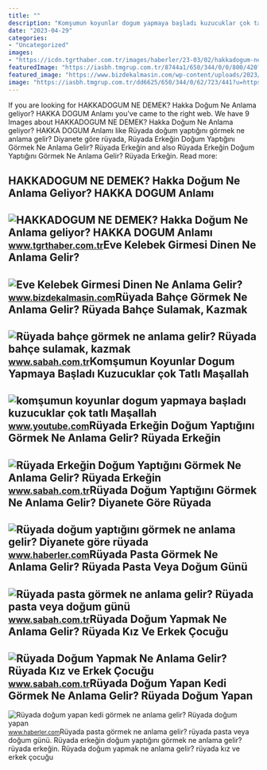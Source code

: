 ```yaml
---
title: ""
description: "Komşumun koyunlar dogum yapmaya başladı kuzucuklar çok tatlı maşallah"
date: "2023-04-29"
categories:
- "Uncategorized"
images:
- "https://icdn.tgrthaber.com.tr/images/haberler/23-03/02/hakkadogum-ne-demek_-hakka-dogum-ne-anlama-geliyor_-hakka-dogum-anlami-1677738020.jpg"
featuredImage: "https://iasbh.tmgrup.com.tr/8744a1/650/344/0/0/800/420?u=https://isbh.tmgrup.com.tr/sbh/2019/10/20/ruyada-pasta-gormek-ne-anlama-gelir-ruyada-pasta-veya-dogum-gunu-pastasi-gormek-1571581605256.jpg"
featured_image: "https://www.bizdekalmasin.com/wp-content/uploads/2023/03/Eve-Kelebek-Girmesi-Dinen-Ne-Anlama-Gelir-scaled.jpg"
image: "https://iasbh.tmgrup.com.tr/dd6625/650/344/0/62/723/441?u=https://isbh.tmgrup.com.tr/sbh/2022/06/27/ruyada-erkegin-dogum-yaptigini-gormek-ne-anlama-gelir-ruyada-erkegin-dogum-yapmasinin-anlami-1656315167819.jpg"
---
```


If you are looking for HAKKADOGUM NE DEMEK? Hakka Doğum Ne Anlama geliyor? HAKKA DOGUM Anlamı you've came to the right web. We have 9 Images about HAKKADOGUM NE DEMEK? Hakka Doğum Ne Anlama geliyor? HAKKA DOGUM Anlamı like Rüyada doğum yaptığını görmek ne anlama gelir? Diyanete göre rüyada, Rüyada Erkeğin Doğum Yaptığını Görmek Ne Anlama Gelir? Rüyada Erkeğin and also Rüyada Erkeğin Doğum Yaptığını Görmek Ne Anlama Gelir? Rüyada Erkeğin. Read more:

HAKKADOGUM NE DEMEK? Hakka Doğum Ne Anlama Geliyor? HAKKA DOGUM Anlamı
----------------------------------------------------------------------

 ![HAKKADOGUM NE DEMEK? Hakka Doğum Ne Anlama geliyor? HAKKA DOGUM Anlamı](https://icdn.tgrthaber.com.tr/images/haberler/23-03/02/hakkadogum-ne-demek_-hakka-dogum-ne-anlama-geliyor_-hakka-dogum-anlami-1677738020.jpg) <small>www.tgrthaber.com.tr</small>Eve Kelebek Girmesi Dinen Ne Anlama Gelir?
------------------------------------------

 ![Eve Kelebek Girmesi Dinen Ne Anlama Gelir?](https://www.bizdekalmasin.com/wp-content/uploads/2023/03/Eve-Kelebek-Girmesi-Dinen-Ne-Anlama-Gelir-scaled.jpg) <small>www.bizdekalmasin.com</small>Rüyada Bahçe Görmek Ne Anlama Gelir? Rüyada Bahçe Sulamak, Kazmak
-----------------------------------------------------------------

 ![Rüyada bahçe görmek ne anlama gelir? Rüyada bahçe sulamak, kazmak](https://iasbh.tmgrup.com.tr/1d629f/752/395/0/59/720/437?u=https://isbh.tmgrup.com.tr/sbh/2021/09/10/ruyada-bahce-gormek-ne-anlama-gelir-ruyada-bahce-sulamak-ne-demek-1631260924505.jpg) <small>www.sabah.com.tr</small>Komşumun Koyunlar Dogum Yapmaya Başladı Kuzucuklar çok Tatlı Maşallah
---------------------------------------------------------------------

 ![komşumun koyunlar dogum yapmaya başladı kuzucuklar çok tatlı Maşallah](https://i.ytimg.com/vi/Q5Z_HHIaLiA/maxresdefault.jpg) <small>www.youtube.com</small>Rüyada Erkeğin Doğum Yaptığını Görmek Ne Anlama Gelir? Rüyada Erkeğin
---------------------------------------------------------------------

 ![Rüyada Erkeğin Doğum Yaptığını Görmek Ne Anlama Gelir? Rüyada Erkeğin](https://iasbh.tmgrup.com.tr/dd6625/650/344/0/62/723/441?u=https://isbh.tmgrup.com.tr/sbh/2022/06/27/ruyada-erkegin-dogum-yaptigini-gormek-ne-anlama-gelir-ruyada-erkegin-dogum-yapmasinin-anlami-1656315167819.jpg) <small>www.sabah.com.tr</small>Rüyada Doğum Yaptığını Görmek Ne Anlama Gelir? Diyanete Göre Rüyada
-------------------------------------------------------------------

 ![Rüyada doğum yaptığını görmek ne anlama gelir? Diyanete göre rüyada](https://i.hbrcdn.com/haber/2021/05/26/ruyada-dogum-yapmak-ne-anlama-gelir-ruyada-14156915_1752_amp.jpg) <small>www.haberler.com</small>Rüyada Pasta Görmek Ne Anlama Gelir? Rüyada Pasta Veya Doğum Günü
-----------------------------------------------------------------

 ![Rüyada pasta görmek ne anlama gelir? Rüyada pasta veya doğum günü](https://iasbh.tmgrup.com.tr/8744a1/650/344/0/0/800/420?u=https://isbh.tmgrup.com.tr/sbh/2019/10/20/ruyada-pasta-gormek-ne-anlama-gelir-ruyada-pasta-veya-dogum-gunu-pastasi-gormek-1571581605256.jpg) <small>www.sabah.com.tr</small>Rüyada Doğum Yapmak Ne Anlama Gelir? Rüyada Kız Ve Erkek Çocuğu
---------------------------------------------------------------

 ![Rüyada Doğum Yapmak Ne Anlama Gelir? Rüyada Kız ve Erkek Çocuğu](https://iasbh.tmgrup.com.tr/31ed44/752/395/0/73/724/453?u=https://isbh.tmgrup.com.tr/sbh/2019/10/16/1571237749877.jpg) <small>www.sabah.com.tr</small>Rüyada Doğum Yapan Kedi Görmek Ne Anlama Gelir? Rüyada Doğum Yapan
------------------------------------------------------------------

 ![Rüyada doğum yapan kedi görmek ne anlama gelir? Rüyada doğum yapan](https://i.hbrcdn.com/haber/2023/01/12/ruyada-dogum-yapan-kedi-gormek-ne-anlama-gelir-15554908_5575_amp.jpg) <small>www.haberler.com</small>Rüyada pasta görmek ne anlama gelir? rüyada pasta veya doğum günü. Rüyada erkeğin doğum yaptığını görmek ne anlama gelir? rüyada erkeğin. Rüyada doğum yapmak ne anlama gelir? rüyada kız ve erkek çocuğu
